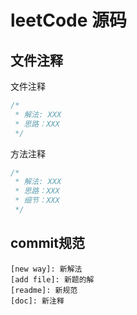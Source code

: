 # leetCode 源码
## 文件注释
文件注释
```javascript
/*
 * 解法: XXX 
 * 思路：XXX
 */
```
方法注释
```javascript
/*
 * 解法: XXX 
 * 思路：XXX
 * 细节：XXX
 */
```
## commit规范

```code
[new way]: 新解法
[add file]: 新题的解
[readme]: 新规范
[doc]: 新注释
```
